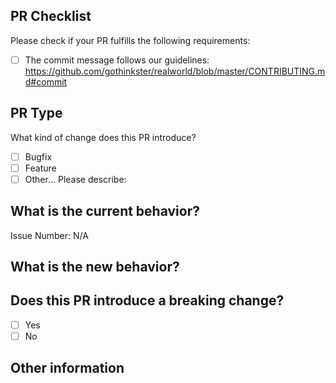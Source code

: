 ## PR Checklist

Please check if your PR fulfills the following requirements:

- [ ] The commit message follows our guidelines: https://github.com/gothinkster/realworld/blob/master/CONTRIBUTING.md#commit

## PR Type

What kind of change does this PR introduce?

<!-- Please check the one that applies to this PR using "x". -->

- [ ] Bugfix
- [ ] Feature
- [ ] Other... Please describe:

## What is the current behavior?

<!-- Please describe the current behavior that you are modifying, or link to a relevant issue. -->

Issue Number: N/A

## What is the new behavior?

## Does this PR introduce a breaking change?

- [ ] Yes
- [ ] No

<!-- If this PR contains a breaking change, please describe the impact and migration path for existing applications below. -->

## Other information
